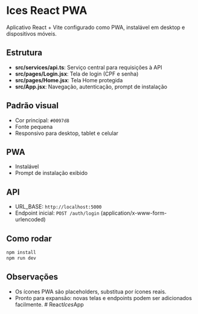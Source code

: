 # Ices React PWA

Aplicativo React + Vite configurado como PWA, instalável em desktop e dispositivos móveis.

## Estrutura

- **src/services/api.ts**: Serviço central para requisições à API
- **src/pages/Login.jsx**: Tela de login (CPF e senha)
- **src/pages/Home.jsx**: Tela Home protegida
- **src/App.jsx**: Navegação, autenticação, prompt de instalação

## Padrão visual

- Cor principal: `#0097d8`
- Fonte pequena
- Responsivo para desktop, tablet e celular

## PWA

- Instalável
- Prompt de instalação exibido

## API

- URL_BASE: `http://localhost:5000`
- Endpoint inicial: `POST /auth/login` (application/x-www-form-urlencoded)

## Como rodar

```bash
npm install
npm run dev
```

## Observações

- Os ícones PWA são placeholders, substitua por ícones reais.
- Pronto para expansão: novas telas e endpoints podem ser adicionados facilmente.
#   R e a c t _ I c e s _ A p p  
 